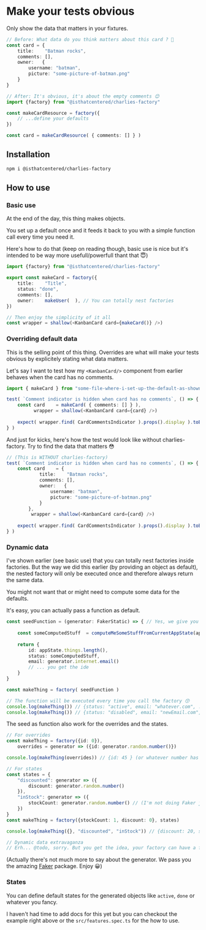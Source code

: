 # Make your tests obvious
Only show the data that matters in your fixtures.

```typescript
// Before: What data do you think matters about this card ? 😬
const card = {
    title:    "Batman rocks",
    comments: [],
    owner:   {
    	username: "batman",
    	picture: "some-picture-of-batman.png"
    }
} 

// After: It's obvious, it's about the empty comments 😊
import {factory} from "@isthatcentered/charlies-factory"

const makeCardResource = factory({
	// ...define your defaults 
})

const card = makeCardResource( { comments: [] } )  
```
## Installation
```bash
npm i @isthatcentered/charlies-factory 
```

## How to use
### Basic use 
At the end of the day, this thing makes objects. 

You set up a default once and it feeds it back to you with a simple function call every time you need it.

Here's how to do that (keep on reading though, basic use is nice but it's intended to be way more usefull/powerfull thant that 😇)

```typescript jsx
import {factory} from "@isthatcentered/charlies-factory"

export const makeCard = factory({
	title:    "Title",
	status: "done",
    comments: [],
    owner:    makeUser(  ), // You can totally nest factories 
})

// Then enjoy the simplicity of it all
const wrapper = shallow(<KanbanCard card={makeCard()} />)
```

### Overriding default data
This is the selling point of this thing. Overrides are what will make your tests obvious by explicitely stating what data matters.

Let's say I want to test how my `<KanbanCard/>` component from earlier behaves when the card has no comments.
```typescript jsx
import { makeCard } from "some-file-where-i-set-up-the-default-as-shown-in-basic-use"

test( `Comment indicator is hidden when card has no comments`, () => {
	const card    = makeCard( { comments: [] } ),
	      wrapper = shallow(<KanbanCard card={card} />)
	
	expect( wrapper.find( CardCommentsIndicator ).props().display ).toBe( false )
} )
```


And just for kicks, here's how the test would look like without charlies-factory. Try to find the data that matters 😳
```typescript jsx
// (This is WITHOUT charlies-factory)
test( `Comment indicator is hidden when card has no comments`, () => {
	const card    = {
            title:    "Batman rocks",
            comments: [],
            owner:   {
                username: "batman",
                picture: "some-picture-of-batman.png"
            }
        },
         wrapper = shallow(<KanbanCard card={card} />)
	
	expect( wrapper.find( CardCommentsIndicator ).props().display ).toBe( false )
} )
```

### Dynamic data
I've shown earlier (see basic use) that you can totally nest factories inside factories. But the way we did this earlier (by providing an object as default), the nested factory will only be executed once and therefore always return the same data. 

You might not want that or might need to compute some data for the defaults.

It's easy, you can actually pass a function as default. 

```typescript
const seedFunction = (generator: FakerStatic) => { // Yes, we give you a data generator (Faker) because we're nice like that but more on that later 😇
	
	const someComputedStuff  = computeMeSomeStuffFromCurrentAppState(appState)
	
	return {
		id: appState.things.length(),
		status: someComputedStuff,
		email: generator.internet.email()
		// ... you get the ide
	} 	
}

const makeThing = factory( seedFunction )

// The function will be executed every time you call the factory 😙
console.log(makeThing()) // {status: "active", email: "whatever.com", ... }
console.log(makeThing()) // {status: "disabled", email: "newEmail.com", ... }   
```

The seed as function also work for the overrides and the states.

```typescript
// For overrides
const makeThing = factory({id: 0}),
	overrides = generator => ({id: generator.random.number()})

console.log(makeThing(overrides)) // {id: 45 } (or whatever number has been generated) 

// For states
const states = {
	"discounted": generator => ({
		discount: generator.random.number()
	}),
	"inStock": generator => ({
        stockCount: generator.random.number() // (I'm not doing Faker justice, it can do way much more than generate random numbers)
    })
}
const makeThing = factory({stockCount: 1, discount: 0}, states)

console.log(makeThing({}, "discounted", "inStock")) // {discount: 20, stockCount: 42} 

// Dynamic data extravaganza
// Erh... @todo, sorry. But you get the idea, your factory can have a function as default, for a or every state you define, and for your last minute overrides if you want.
```

(Actually there's not much more to say about the generator. We pass you the amazing [Faker](https://www.npmjs.com/package/faker) package. Enjoy 😀)


### States
You can define default states for the generated objects like `active`, `done` or whatever you fancy.

I haven't had time to add docs for this yet but you can checkout the example right above or the `src/features.spec.ts` for the how to use. 